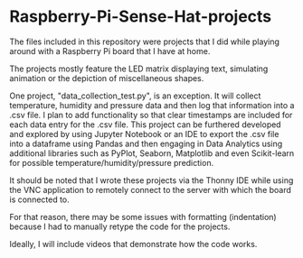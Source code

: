 # Raspberry-Pi-Sense-Hat-projects

The files included in this repository were projects that I did while playing around with a Raspberry Pi board that I have at home. 

The projects mostly feature the LED matrix displaying text, simulating animation or the depiction of miscellaneous shapes. 

One project, "data_collection_test.py", is an exception. It will collect temperature, humidity and pressure data and then log that information into a .csv file. I plan to add functionality so that clear timestamps are included for each data entry for the .csv file. This project can be furthered developed and explored by using Jupyter Notebook or an IDE to export the .csv file into a dataframe using Pandas and then engaging in Data Analytics using additional libraries such as PyPlot, Seaborn, Matplotlib and even Scikit-learn for possible temperature/humidity/pressure prediction.

It should be noted that I wrote these projects via the Thonny IDE while using the VNC application to remotely connect to the server with which the board is connected to. 

For that reason, there may be some issues with formatting (indentation) because I had to manually retype the code for the projects. 

Ideally, I will include videos that demonstrate how the code works. 
